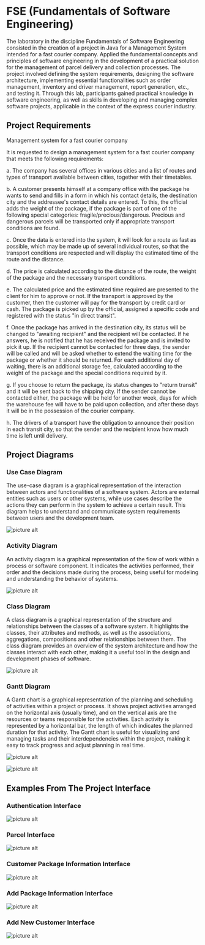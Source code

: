 # FSE (Fundamentals of Software Engineering)
The laboratory in the discipline Fundamentals of Software Engineering consisted in the creation of a project in Java for a Management System intended for a fast courier company. Applied the fundamental concepts and principles of software engineering in the development of a practical solution for the management of parcel delivery and collection processes. The project involved defining the system requirements, designing the software architecture, implementing essential functionalities such as order management, inventory and driver management, report generation, etc., and testing it. Through this lab, participants gained practical knowledge in software engineering, as well as skills in developing and managing complex software projects, applicable in the context of the express courier industry.

## Project Requirements
Management system for a fast courier company

It is requested to design a management system for a fast courier company that meets the following requirements:

a. The company has several offices in various cities and a list of routes and types of transport available between cities, together with their timetables.

b. A customer presents himself at a company office with the package he wants to send and fills in a form in which his contact details, the destination city and the addressee's contact details are entered. To this, the official adds the weight of the package, if the package is part of one of the following special categories: fragile/precious/dangerous. Precious and dangerous parcels will be transported only if appropriate transport conditions are found.

c. Once the data is entered into the system, it will look for a route as fast as possible, which may be made up of several individual routes, so that the transport conditions are respected and will display the estimated time of the route and the distance.

d. The price is calculated according to the distance of the route, the weight of the package and the necessary transport conditions.

e. The calculated price and the estimated time required are presented to the client for him to approve or not. If the transport is approved by the customer, then the customer will pay for the transport by credit card or cash. The package is picked up by the official, assigned a specific code and registered with the status "in direct transit".

f. Once the package has arrived in the destination city, its status will be changed to "awaiting recipient" and the recipient will be contacted. If he answers, he is notified that he has received the package and is invited to pick it up. If the recipient cannot be contacted for three days, the sender will be called and will be asked whether to extend the waiting time for the package or whether it should be returned. For each additional day of waiting, there is an additional storage fee, calculated according to the weight of the package and the special conditions required by it.

g. If you choose to return the package, its status changes to "return transit" and it will be sent back to the shipping city. If the sender cannot be contacted either, the package will be held for another week, days for which the warehouse fee will have to be paid upon collection, and after these days it will be in the possession of the courier company.

h. The drivers of a transport have the obligation to announce their position in each transit city, so that the sender and the recipient know how much time is left until delivery.

## Project Diagrams
### Use Case Diagram
The use-case diagram is a graphical representation of the interaction between actors and functionalities of a software system. Actors are external entities such as users or other systems, while use cases describe the actions they can perform in the system to achieve a certain result. This diagram helps to understand and communicate system requirements between users and the development team.

![picture alt](https://github.com/victorcb0/FSE/blob/main/Diagrame%20-%20FIS/Use%20case%20-%20final.png)

### Activity Diagram
An activity diagram is a graphical representation of the flow of work within a process or software component. It indicates the activities performed, their order and the decisions made during the process, being useful for modeling and understanding the behavior of systems.

![picture alt](https://github.com/victorcb0/FSE/blob/main/Diagrame%20-%20FIS/Activity%20diagram%20-%20final.png)

### Class Diagram
A class diagram is a graphical representation of the structure and relationships between the classes of a software system. It highlights the classes, their attributes and methods, as well as the associations, aggregations, compositions and other relationships between them. The class diagram provides an overview of the system architecture and how the classes interact with each other, making it a useful tool in the design and development phases of software.

![picture alt](https://github.com/victorcb0/FSE/blob/main/Diagrame%20-%20FIS/Class%20diagram.png)

### Gantt Diagram
A Gantt chart is a graphical representation of the planning and scheduling of activities within a project or process. It shows project activities arranged on the horizontal axis (usually time), and on the vertical axis are the resources or teams responsible for the activities. Each activity is represented by a horizontal bar, the length of which indicates the planned duration for that activity. The Gantt chart is useful for visualizing and managing tasks and their interdependencies within the project, making it easy to track progress and adjust planning in real time.

![picture alt](https://github.com/victorcb0/FSE/blob/main/Diagrame%20-%20FIS/Diagrama%20Gantt%20(1).png)

![picture alt](https://github.com/victorcb0/FSE/blob/main/Diagrame%20-%20FIS/Diagrama%20Gantt%20(2).png)

## Examples From The Project Interface
### Authentication Interface
![picture alt](https://github.com/victorcb0/FSE/blob/main/Imagini%20interfata/Interfata%20-%20Autentificare.png)

### Parcel Interface
![picture alt](https://github.com/victorcb0/FSE/blob/main/Imagini%20interfata/Interfata%20-%20Colete%20client.png)

### Customer Package Information Interface
![picture alt](https://github.com/victorcb0/FSE/blob/main/Imagini%20interfata/Interfata%20-%20Informatie%20colet%20client.png)

### Add Package Information Interface
![picture alt](https://github.com/victorcb0/FSE/blob/main/Imagini%20interfata/Interfata%20-%20Adaugare%20informatie%20colet.png)

### Add New Customer Interface
![picture alt](https://github.com/victorcb0/FSE/blob/main/Imagini%20interfata/Interfata%20-%20Adaugare%20client%20nou.png)
